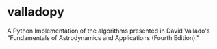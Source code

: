 # valladopy
A Python Implementation of the algorithms presented in David Vallado's "Fundamentals of Astrodynamics and Applications (Fourth Edition)."
